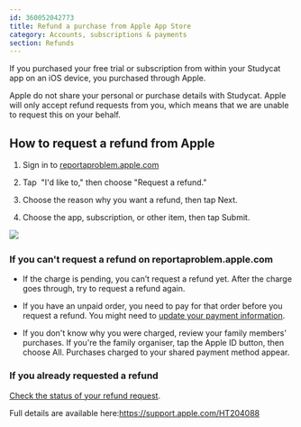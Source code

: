 ```yaml
---
id: 360052042773
title: Refund a purchase from Apple App Store
category: Accounts, subscriptions & payments
section: Refunds 
---
```

If you purchased your free trial or subscription from within your Studycat app on an iOS device, you purchased through Apple.

Apple do not share your personal or purchase details with Studycat. Apple will only accept refund requests from you, which means that we are unable to request this on your behalf.

How to request a refund from Apple
----------------------------------

1. Sign in to [reportaproblem.apple.com](https://reportaproblem.apple.com/)

2. Tap  "I'd like to," then choose "Request a refund."

3. Choose the reason why you want a refund, then tap Next.

4. Choose the app, subscription, or other item, then tap Submit.

​![](/attachments/token/EIRFxjZzzik6OVcPJeEE4MFaP/?name=ios14-iphone-12-pro-safari-report-a-problem.png)​

### If you can't request a refund on reportaproblem.apple.com

- If the charge is pending, you canʼt request a refund yet. After the charge goes through, try to request a refund again.

- If you have an unpaid order, you need to pay for that order before you request a refund. You might need to [update your payment information](https://support.apple.com/kb/HT201266).

- If you don't know why you were charged, review your family members' purchases. If you're the family organiser, tap the Apple ID button, then choose All. Purchases charged to your shared payment method appear.

### If you already requested a refund

[Check the status of your refund request](https://support.apple.com/kb/HT210904).

Full details are available here:<https://support.apple.com/HT204088>